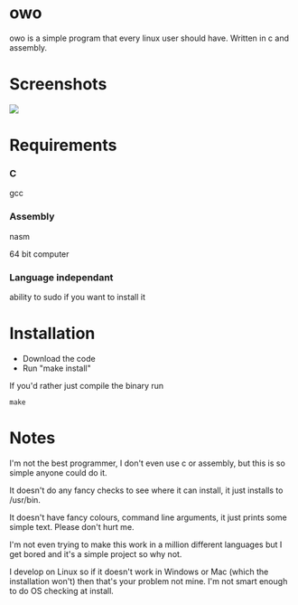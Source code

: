 # owo
owo is a simple program that every linux user should have.
Written in c and assembly.

# Screenshots

<img src="http://i.imgur.com/dbfq32L.png"></img>

# Requirements

### C
gcc

### Assembly
nasm

64 bit computer 

### Language independant

ability to sudo if you want to install it

# Installation

* Download the code
* Run "make install"

If you'd rather just compile the binary run

    make

# Notes
I'm not the best programmer, I don't even use c or assembly, but this is so simple anyone could do it.

It doesn't do any fancy checks to see where it can install, it just installs to /usr/bin.

It doesn't have fancy colours, command line arguments, it just prints some simple text. Please don't hurt me.

I'm not even trying to make this work in a million different languages but I get bored and it's a simple project so why not.

I develop on Linux so if it doesn't work in Windows or Mac (which the installation won't) then that's your problem not mine.
I'm not smart enough to do OS checking at install. 
